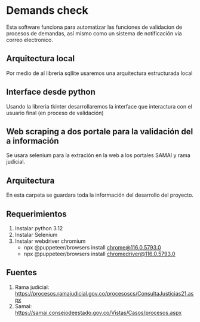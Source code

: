 # Demands check
Esta software funciona para automatizar las funciones de validacion de procesos de demandas, así mismo como un sistema de notificación via correo electronico.

## Arquitectura local
Por medio de al libreria sqllite usaremos una arquitectura estructurada local

## Interface desde python
Usando la libreria tkinter desarrollaremos la interface que interactura con el usuario final (en proceso de validación)

## Web scraping a dos portale para la validación del a información
Se usara selenium para la extración en la web a los portales SAMAI y rama judicial.

## Arquitectura
En esta carpeta se guardara toda la información del desarrollo del proyecto.


## Requerimientos
1. Instalar python 3.12
2. Instalar Selenium
3. Instalar webdriver chromium
    - npx @puppeteer/browsers install chrome@116.0.5793.0
    - npx @puppeteer/browsers install chromedriver@116.0.5793.0


## Fuentes
1. Rama judicial: https://procesos.ramajudicial.gov.co/procesoscs/ConsultaJusticias21.aspx
2. Samai: https://samai.consejodeestado.gov.co/Vistas/Casos/procesos.aspx

